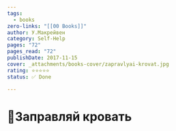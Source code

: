 ```yaml
---
tags:
  - books
zero-links: "[[00 Books]]"
author: У.Макрейвен
category: Self-Help
pages: "72"
pages_read: "72"
publishDate: 2017-11-15
cover: _attachments/books-cover/zapravlyai-krovat.jpg
rating: ⭐⭐⭐⭐⭐
status: ✅ Done

---
```

# 📔Заправляй кровать